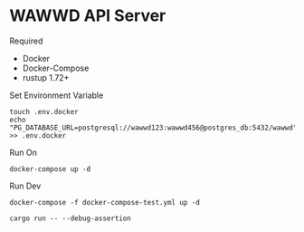 # WAWWD API Server

Required 
* Docker
* Docker-Compose
* rustup 1.72+

Set Environment Variable
```shell
touch .env.docker
echo "PG_DATABASE_URL=postgresql://wawwd123:wawwd456@postgres_db:5432/wawwd" >> .env.docker
```

Run On
```shell
docker-compose up -d
```

Run Dev
```shell
docker-compose -f docker-compose-test.yml up -d
```

```shell
cargo run -- --debug-assertion
```
